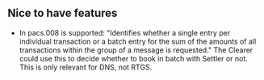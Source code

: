 Nice to have features
---------------------

  - In pacs.008 <BtchBookg> is supported: "Identifies whether a single
    entry per individual transaction or a batch entry for the sum of
    the amounts of all transactions within the group of a message is
    requested." The Clearer could use this to decide whether to book
    in batch with Settler or not. This is only relevant for DNS, not
    RTGS.
